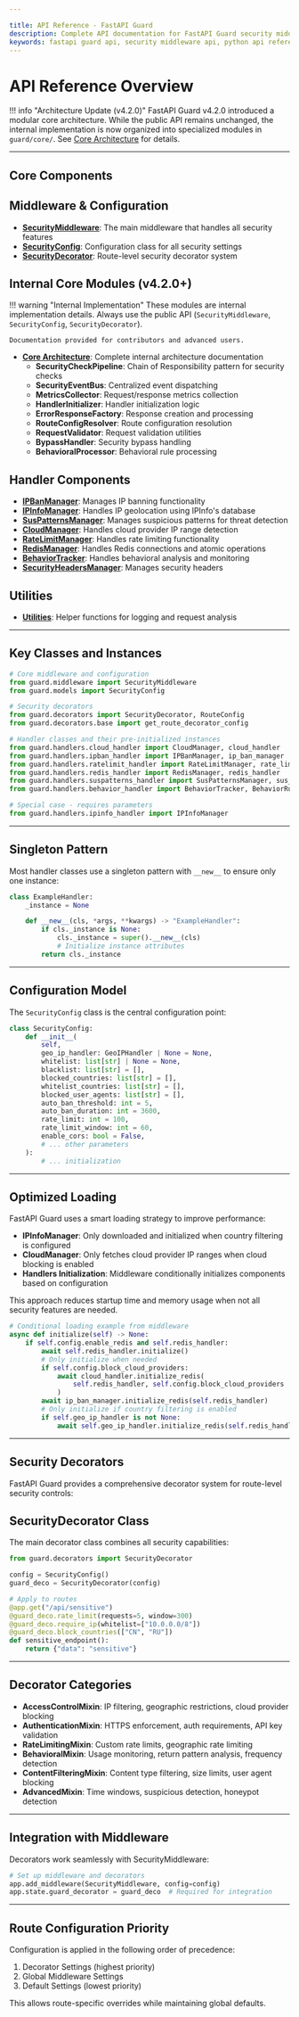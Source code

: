 ```yaml
---

title: API Reference - FastAPI Guard
description: Complete API documentation for FastAPI Guard security middleware and its components
keywords: fastapi guard api, security middleware api, python api reference
---
```


API Reference Overview
======================

!!! info "Architecture Update (v4.2.0)"
    FastAPI Guard v4.2.0 introduced a modular core architecture. While the public API remains unchanged, the internal implementation is now organized into specialized modules in `guard/core/`. See [Core Architecture](core-architecture.md) for details.

___

Core Components
---------------

Middleware & Configuration
----------------------------

- **[SecurityMiddleware](security-middleware.md)**: The main middleware that handles all security features
- **[SecurityConfig](../tutorial/configuration/security-config.md)**: Configuration class for all security settings
- **[SecurityDecorator](decorators.md)**: Route-level security decorator system

Internal Core Modules (v4.2.0+)
--------------------------------

!!! warning "Internal Implementation"
    These modules are internal implementation details. Always use the public API (`SecurityMiddleware`, `SecurityConfig`, `SecurityDecorator`).

    Documentation provided for contributors and advanced users.

- **[Core Architecture](core-architecture.md)**: Complete internal architecture documentation
  - **SecurityCheckPipeline**: Chain of Responsibility pattern for security checks
  - **SecurityEventBus**: Centralized event dispatching
  - **MetricsCollector**: Request/response metrics collection
  - **HandlerInitializer**: Handler initialization logic
  - **ErrorResponseFactory**: Response creation and processing
  - **RouteConfigResolver**: Route configuration resolution
  - **RequestValidator**: Request validation utilities
  - **BypassHandler**: Security bypass handling
  - **BehavioralProcessor**: Behavioral rule processing

Handler Components
------------------

- **[IPBanManager](ipban-manager.md)**: Manages IP banning functionality
- **[IPInfoManager](ipinfo-manager.md)**: Handles IP geolocation using IPInfo's database
- **[SusPatternsManager](sus-patterns.md)**: Manages suspicious patterns for threat detection
- **[CloudManager](cloud-manager.md)**: Handles cloud provider IP range detection
- **[RateLimitManager](ratelimit-manager.md)**: Handles rate limiting functionality
- **[RedisManager](redis-manager.md)**: Handles Redis connections and atomic operations
- **[BehaviorTracker](behavior-manager.md)**: Handles behavioral analysis and monitoring
- **[SecurityHeadersManager](security-headers.md)**: Manages security headers

Utilities
---------

- **[Utilities](utilities.md)**: Helper functions for logging and request analysis

___

Key Classes and Instances
-------------------------

```python
# Core middleware and configuration
from guard.middleware import SecurityMiddleware
from guard.models import SecurityConfig

# Security decorators
from guard.decorators import SecurityDecorator, RouteConfig
from guard.decorators.base import get_route_decorator_config

# Handler classes and their pre-initialized instances
from guard.handlers.cloud_handler import CloudManager, cloud_handler
from guard.handlers.ipban_handler import IPBanManager, ip_ban_manager
from guard.handlers.ratelimit_handler import RateLimitManager, rate_limit_handler
from guard.handlers.redis_handler import RedisManager, redis_handler
from guard.handlers.suspatterns_handler import SusPatternsManager, sus_patterns_handler
from guard.handlers.behavior_handler import BehaviorTracker, BehaviorRule

# Special case - requires parameters
from guard.handlers.ipinfo_handler import IPInfoManager
```

___

Singleton Pattern
-----------------

Most handler classes use a singleton pattern with `__new__` to ensure only one instance:

```python
class ExampleHandler:
    _instance = None

    def __new__(cls, *args, **kwargs) -> "ExampleHandler":
        if cls._instance is None:
            cls._instance = super().__new__(cls)
            # Initialize instance attributes
        return cls._instance
```

___

Configuration Model
-------------------

The `SecurityConfig` class is the central configuration point:

```python
class SecurityConfig:
    def __init__(
        self,
        geo_ip_handler: GeoIPHandler | None = None,
        whitelist: list[str] | None = None,
        blacklist: list[str] = [],
        blocked_countries: list[str] = [],
        whitelist_countries: list[str] = [],
        blocked_user_agents: list[str] = [],
        auto_ban_threshold: int = 5,
        auto_ban_duration: int = 3600,
        rate_limit: int = 100,
        rate_limit_window: int = 60,
        enable_cors: bool = False,
        # ... other parameters
    ):
        # ... initialization
```

___

Optimized Loading
-----------------

FastAPI Guard uses a smart loading strategy to improve performance:

- **IPInfoManager**: Only downloaded and initialized when country filtering is configured
- **CloudManager**: Only fetches cloud provider IP ranges when cloud blocking is enabled
- **Handlers Initialization**: Middleware conditionally initializes components based on configuration

This approach reduces startup time and memory usage when not all security features are needed.

```python
# Conditional loading example from middleware
async def initialize(self) -> None:
    if self.config.enable_redis and self.redis_handler:
        await self.redis_handler.initialize()
        # Only initialize when needed
        if self.config.block_cloud_providers:
            await cloud_handler.initialize_redis(
                self.redis_handler, self.config.block_cloud_providers
            )
        await ip_ban_manager.initialize_redis(self.redis_handler)
        # Only initialize if country filtering is enabled
        if self.geo_ip_handler is not None:
            await self.geo_ip_handler.initialize_redis(self.redis_handler)
```

___

Security Decorators
-------------------

FastAPI Guard provides a comprehensive decorator system for route-level security controls:

SecurityDecorator Class
----------------------------

The main decorator class combines all security capabilities:

```python
from guard.decorators import SecurityDecorator

config = SecurityConfig()
guard_deco = SecurityDecorator(config)

# Apply to routes
@app.get("/api/sensitive")
@guard_deco.rate_limit(requests=5, window=300)
@guard_deco.require_ip(whitelist=["10.0.0.0/8"])
@guard_deco.block_countries(["CN", "RU"])
def sensitive_endpoint():
    return {"data": "sensitive"}
```

___

Decorator Categories
-------------------

- **AccessControlMixin**: IP filtering, geographic restrictions, cloud provider blocking
- **AuthenticationMixin**: HTTPS enforcement, auth requirements, API key validation
- **RateLimitingMixin**: Custom rate limits, geographic rate limiting
- **BehavioralMixin**: Usage monitoring, return pattern analysis, frequency detection
- **ContentFilteringMixin**: Content type filtering, size limits, user agent blocking
- **AdvancedMixin**: Time windows, suspicious detection, honeypot detection

___

Integration with Middleware
----------------------------

Decorators work seamlessly with SecurityMiddleware:

```python
# Set up middleware and decorators
app.add_middleware(SecurityMiddleware, config=config)
app.state.guard_decorator = guard_deco  # Required for integration
```

___

Route Configuration Priority
----------------------------

Configuration is applied in the following order of precedence:

1. Decorator Settings (highest priority)
2. Global Middleware Settings
3. Default Settings (lowest priority)

This allows route-specific overrides while maintaining global defaults.
